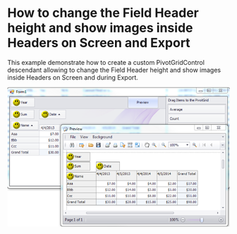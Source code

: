 # How to change the Field Header height and show images inside Headers on Screen and Export


<p>This example demonstrate how to create a custom PivotGridControl descendant allowing to change the Field Header height and show images inside Headers on Screen and during Export.</p><p><img src="https://raw.githubusercontent.com/DevExpress-Examples/how-to-change-the-field-header-height-and-show-images-inside-headers-on-screen-and-export-e3162/11.1.4+/media/a1dc168a-346a-4bd7-bcca-d5fa4c7280bc.png"><br />
</p>

<br/>


